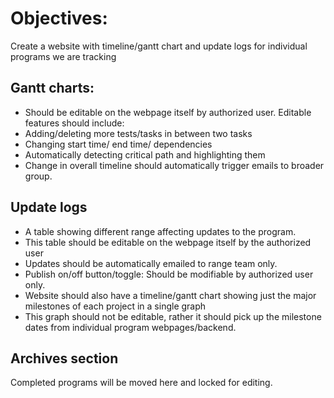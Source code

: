 # Objectives:
Create a website with timeline/gantt chart and update logs for individual programs we are tracking


## Gantt charts:
* Should be editable on the webpage itself by authorized user. Editable features should include:
* Adding/deleting more tests/tasks in between two tasks
* Changing start time/ end time/ dependencies
* Automatically detecting critical path and highlighting them 
* Change in overall timeline should automatically trigger emails to broader group.


## Update logs
* A table showing different range affecting updates to the program.
* This table should be editable on the webpage itself by the authorized user
* Updates should be automatically emailed to range team only.
* Publish on/off button/toggle: Should be modifiable by authorized user only.
* Website should also have a timeline/gantt chart showing just the major milestones of each project in a single graph
* This graph should not be editable, rather it should pick up the milestone dates from individual program webpages/backend.


## Archives section
Completed programs will be moved here and locked for editing.